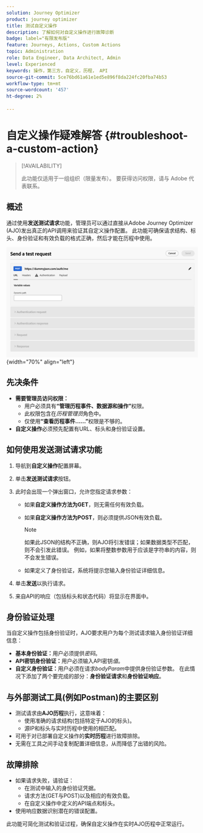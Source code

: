 ```yaml
---
solution: Journey Optimizer
product: journey optimizer
title: 测试自定义操作
description: 了解如何对自定义操作进行故障诊断
badge: label="有限发布版"
feature: Journeys, Actions, Custom Actions
topic: Administration
role: Data Engineer, Data Architect, Admin
level: Experienced
keywords: 操作，第三方，自定义，历程， API
source-git-commit: 5ce76bd61a61e1ed5e896f8da224fc20fba74b53
workflow-type: tm+mt
source-wordcount: '457'
ht-degree: 2%

---
```



# 自定义操作疑难解答 {#troubleshoot-a-custom-action}

>[!AVAILABILITY]
>
>此功能仅适用于一组组织（限量发布）。 要获得访问权限，请与 Adobe 代表联系。
>

## 概述

通过使用&#x200B;**发送测试请求**&#x200B;功能，管理员可以通过直接从Adobe Journey Optimizer (AJO)发出真正的API调用来验证其自定义操作配置。 此功能可确保请求结构、标头、身份验证和有效负载的格式正确，然后才能在历程中使用。

![](assets/send-test-request.png){width="70%" align="left"}

## 先决条件

- **需要管理员访问权限：**
   - 用户必须具有&#x200B;**“管理历程事件、数据源和操作”**&#x200B;权限。
   - 此权限包含在&#x200B;*历程管理员*&#x200B;角色中。
   - 仅使用&#x200B;**“查看历程事件……”**&#x200B;权限是不够的。
- **自定义操作**&#x200B;必须预先配置有URL、标头和身份验证设置。

## 如何使用发送测试请求功能

1. 导航到&#x200B;**自定义操作**&#x200B;配置屏幕。
1. 单击&#x200B;**发送测试请求**&#x200B;按钮。
1. 此时会出现一个弹出窗口，允许您指定请求参数：
   - 如果&#x200B;**自定义操作方法为GET**，则无需任何有效负载。
   - 如果&#x200B;**自定义操作方法为POST**，则必须提供JSON有效负载。

     >[!NOTE]
     >
     >如果此JSON的结构不正确，则AJO将引发错误；如果数据类型不匹配，则不会引发此错误。 例如，如果将整数参数用于应该是字符串的内容，则不会发生错误。

   - 如果定义了身份验证，系统将提示您输入身份验证详细信息。

1. 单击&#x200B;**发送**&#x200B;以执行请求。
1. 来自API的响应（包括标头和状态代码）将显示在界面中。

## 身份验证处理

当自定义操作包括身份验证时，AJO要求用户为每个测试请求输入身份验证详细信息：

- **基本身份验证：**&#x200B;用户必须提供&#x200B;*密码*。
- **API密钥身份验证：**&#x200B;用户必须输入API密钥&#x200B;*值*。
- **自定义身份验证：**&#x200B;用户必须在请求&#x200B;*bodyParam*&#x200B;中提供身份验证参数。 在此情况下添加了两个要完成的部分：**身份验证请求**&#x200B;和&#x200B;**身份验证响应**。

## 与外部测试工具(例如Postman)的主要区别

- 测试请求由&#x200B;**AJO历程**&#x200B;执行，这意味着：
   - 使用准确的请求结构(包括特定于AJO的标头)。
   - 源IP和标头与实时历程中使用的相匹配。
- 可用于对已部署自定义操作的&#x200B;**实时历程**&#x200B;进行故障排除。
- 无需在工具之间手动复制配置详细信息，从而降低了出错的风险。

## 故障排除

- 如果请求失败，请验证：
   - 在测试中输入的身份验证凭据。
   - 请求方法(GET与POST)以及相应的有效负载。
   - 在自定义操作中定义的API端点和标头。
- 使用响应数据识别潜在的错误配置。

此功能可简化测试和验证过程，确保自定义操作在实时AJO历程中正常运行。

